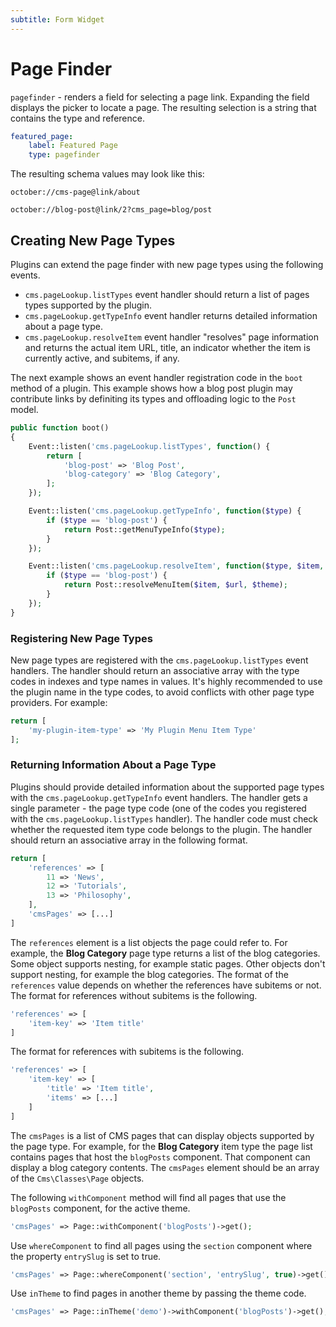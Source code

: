 ```yaml
---
subtitle: Form Widget
---
```

# Page Finder

`pagefinder` - renders a field for selecting a page link. Expanding the field displays the picker to locate a page. The resulting selection is a string that contains the type and reference.

```yaml
featured_page:
    label: Featured Page
    type: pagefinder
```

The resulting schema values may look like this:

```
october://cms-page@link/about

october://blog-post@link/2?cms_page=blog/post
```

## Creating New Page Types

Plugins can extend the page finder with new page types using the following events.

- `cms.pageLookup.listTypes` event handler should return a list of pages types supported by the plugin.
- `cms.pageLookup.getTypeInfo` event handler returns detailed information about a page type.
- `cms.pageLookup.resolveItem` event handler "resolves" page information and returns the actual item URL, title, an indicator whether the item is currently active, and subitems, if any.

The next example shows an event handler registration code in the `boot` method of a plugin. This example shows how a blog post plugin may contribute links by definiting its types and offloading logic to the `Post` model.

```php
public function boot()
{
    Event::listen('cms.pageLookup.listTypes', function() {
        return [
            'blog-post' => 'Blog Post',
            'blog-category' => 'Blog Category',
        ];
    });

    Event::listen('cms.pageLookup.getTypeInfo', function($type) {
        if ($type == 'blog-post') {
            return Post::getMenuTypeInfo($type);
        }
    });

    Event::listen('cms.pageLookup.resolveItem', function($type, $item, $url, $theme) {
        if ($type == 'blog-post') {
            return Post::resolveMenuItem($item, $url, $theme);
        }
    });
}
```

### Registering New Page Types

New page types are registered with the `cms.pageLookup.listTypes` event handlers. The handler should return an associative array with the type codes in indexes and type names in values. It's highly recommended to use the plugin name in the type codes, to avoid conflicts with other page type providers. For example:

```php
return [
    'my-plugin-item-type' => 'My Plugin Menu Item Type'
];
```

### Returning Information About a Page Type

Plugins should provide detailed information about the supported page types with the `cms.pageLookup.getTypeInfo` event handlers. The handler gets a single parameter - the page type code (one of the codes you registered with the `cms.pageLookup.listTypes` handler). The handler code must check whether the requested item type code belongs to the plugin. The handler should return an associative array in the following format.

```php
return [
    'references' => [
        11 => 'News',
        12 => 'Tutorials',
        13 => 'Philosophy',
    ],
    'cmsPages' => [...]
]
```

The `references` element is a list objects the page could refer to. For example, the **Blog Category** page type returns a list of the blog categories. Some object supports nesting, for example static pages. Other objects don't support nesting, for example the blog categories. The format of the `references` value depends on whether the references have subitems or not. The format for references without subitems is the following.

```php
'references' => [
    'item-key' => 'Item title'
]
```

The format for references with subitems is the following.

```php
'references' => [
    'item-key' => [
        'title' => 'Item title',
        'items' => [...]
    ]
]
```

The `cmsPages` is a list of CMS pages that can display objects supported by the page type. For example, for the **Blog Category** item type the page list contains pages that host the `blogPosts` component. That component can display a blog category contents. The `cmsPages` element should be an array of the `Cms\Classes\Page` objects.

The following `withComponent` method will find all pages that use the `blogPosts` component, for the active theme.

```php
'cmsPages' => Page::withComponent('blogPosts')->get();
```

Use `whereComponent` to find all pages using the `section` component where the property `entrySlug` is set to true.

```php
'cmsPages' => Page::whereComponent('section', 'entrySlug', true)->get();
```

Use `inTheme` to find pages in another theme by passing the theme code.

```php
'cmsPages' => Page::inTheme('demo')->withComponent('blogPosts')->get();
```

